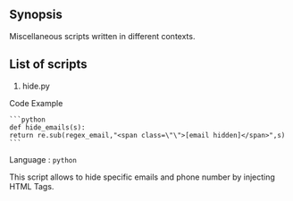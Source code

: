 ## Synopsis

Miscellaneous scripts written in different contexts.


## List of scripts

1. hide.py

Code Example
	
	```python
	def hide_emails(s):
	return re.sub(regex_email,"<span class=\"\">[email hidden]</span>",s)
	```

Language : `python`

This script allows to hide specific emails and phone number by injecting HTML Tags.